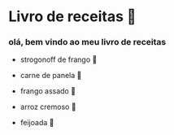 # Livro de receitas :cake:  

### olá, bem vindo ao meu livro de receitas

- strogonoff de frango :tomato: 

- carne de panela :meat_on_bone:

- frango assado :chicken:

- arroz cremoso :rice:

- feijoada :bacon:

  
